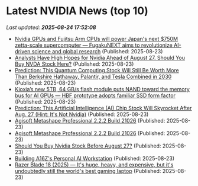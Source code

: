 # Latest NVIDIA News (top 10)
_Last updated: **2025-08-24 17:52:08**_

- [Nvidia GPUs and Fujitsu Arm CPUs will power Japan's next $750M zetta-scale supercomputer — FugakuNEXT aims to revolutionize AI-driven science and global research](https://www.tomshardware.com/tech-industry/supercomputers/nvidia-gpus-and-fujitsu-arm-cpus-will-power-japans-next-usd750m-zetta-scale-supercomputer-fugakunext-aims-to-revolutionize-ai-driven-science-and-global-research) (Published: 2025-08-23)
- [Analysts Have High Hopes for Nvidia Ahead of August 27. Should You Buy NVDA Stock Here?](https://biztoc.com/x/0f6414dd4982622b) (Published: 2025-08-23)
- [Prediction: This Quantum Computing Stock Will Still Be Worth More Than Berkshire Hathaway, Palantir, and Tesla Combined in 2030](https://biztoc.com/x/51390875097085d8) (Published: 2025-08-23)
- [Kioxia’s new 5TB, 64 GB/s flash module puts NAND toward the memory bus for AI GPUs — HBF prototype adopts familiar SSD form factor](https://www.tomshardware.com/pc-components/gpus/kioxias-new-5tb-64-gb-s-flash-module-puts-nand-toward-the-memory-bus-for-ai-gpus-hbf-prototype-adopts-familiar-ssd-form-factor) (Published: 2025-08-23)
- [Prediction: This Artificial Intelligence (AI) Chip Stock Will Skyrocket After Aug. 27 (Hint: It's Not Nvidia)](https://biztoc.com/x/c6e59a70956b4470) (Published: 2025-08-23)
- [Agisoft Metashape Professional 2.2.2 Build 21026](https://post.rlsbb.ru/agisoft-metashape-professional-2-2-2-build-21026/) (Published: 2025-08-23)
- [Agisoft Metashape Professional 2.2.2 Build 21026](https://post.rlsbb.cc/agisoft-metashape-professional-2-2-2-build-21026/) (Published: 2025-08-23)
- [Should You Buy Nvidia Stock Before August 27?](https://biztoc.com/x/f75e4961eea803ab) (Published: 2025-08-23)
- [Building A16Z's Personal AI Workstation](https://a16z.com/building-a16zs-personal-ai-workstation-with-four-nvidia-rtx-6000-pro-blackwell-max-q-gpus/) (Published: 2025-08-23)
- [Razer Blade 18 (2025) — It's huge, heavy, and expensive, but it's undoubtedly still the world's best gaming laptop](https://www.windowscentral.com/hardware/razer/razer-blade-18-2025-review) (Published: 2025-08-23)
